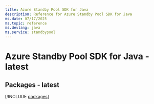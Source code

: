 ```yaml
---
title: Azure Standby Pool SDK for Java
description: Reference for Azure Standby Pool SDK for Java
ms.date: 07/17/2025
ms.topic: reference
ms.devlang: java
ms.service: standbypool
---
```

# Azure Standby Pool SDK for Java - latest
## Packages - latest
[!INCLUDE [packages](standby-pool-index.md)]